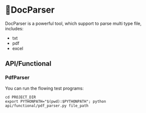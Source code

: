 # 📄DocParser
DocParser is a powerful tool, which support to parse multi type file, includes:
- txt
- pdf
- excel

## API/Functional
### PdfParser
You can run the flowing test programs:
```shell
cd PROJECT_DIR
export PYTHONPATH="$(pwd):$PYTHONPATH"; python api/functional/pdf_parser.py file_path
```
